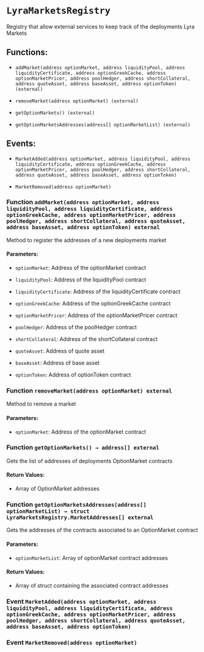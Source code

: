# `LyraMarketsRegistry`

Registry that allow external services to keep track of the deployments Lyra Markets

## Functions:

- `addMarket(address optionMarket, address liquidityPool, address liquidityCertificate, address optionGreekCache, address optionMarketPricer, address poolHedger, address shortCollateral, address quoteAsset, address baseAsset, address optionToken) (external)`

- `removeMarket(address optionMarket) (external)`

- `getOptionMarkets() (external)`

- `getOptionMarketsAddresses(address[] optionMarketList) (external)`

## Events:

- `MarketAdded(address optionMarket, address liquidityPool, address liquidityCertificate, address optionGreekCache, address optionMarketPricer, address poolHedger, address shortCollateral, address quoteAsset, address baseAsset, address optionToken)`

- `MarketRemoved(address optionMarket)`

### Function `addMarket(address optionMarket, address liquidityPool, address liquidityCertificate, address optionGreekCache, address optionMarketPricer, address poolHedger, address shortCollateral, address quoteAsset, address baseAsset, address optionToken) external`

Method to register the addresses of a new deployments market

#### Parameters:

- `optionMarket`: Address of the optionMarket contract

- `liquidityPool`: Address of the liquidityPool contract

- `liquidityCertificate`: Address of the liquidityCertificate contract

- `optionGreekCache`: Address of the optionGreekCache contract

- `optionMarketPricer`: Address of the optionMarketPricer contract

- `poolHedger`: Address of the poolHedger contract

- `shortCollateral`: Address of the shortCollateral contract

- `quoteAsset`: Address of quote asset

- `baseAsset`: Address of base asset

- `optionToken`: Address of optionToken contract

### Function `removeMarket(address optionMarket) external`

Method to remove a market

#### Parameters:

- `optionMarket`: Address of the optionMarket contract

### Function `getOptionMarkets() → address[] external`

Gets the list of addresses of deployments OptionMarket contracts

#### Return Values:

- Array of OptionMarket addresses

### Function `getOptionMarketsAddresses(address[] optionMarketList) → struct LyraMarketsRegistry.MarketAddresses[] external`

Gets the addresses of the contracts associated to an OptionMarket contract

#### Parameters:

- `optionMarketList`: Array of optionMarket contract addresses

#### Return Values:

- Array of struct containing the associated contract addresses

### Event `MarketAdded(address optionMarket, address liquidityPool, address liquidityCertificate, address optionGreekCache, address optionMarketPricer, address poolHedger, address shortCollateral, address quoteAsset, address baseAsset, address optionToken)`

### Event `MarketRemoved(address optionMarket)`
